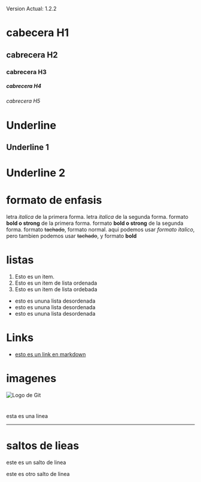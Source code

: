 Version Actual: 1.2.2

# cabecera H1
## cabrecera H2
### cabrecera H3
##### cabrecera H4
###### cabrecera H5
# Underline
Underline 1
------------

Underline 2
============


# formato de enfasis 
letra *italica* de la primera forma.
letra _italica_ de la segunda forma.
formato **bold o strong** de la primera forma.
formato __bold o strong__ de la segunda forma.
formato ~~tachado~~, formato normal.
aqui podemos usar *formato italico*, pero tambien podemos usar ~~tachado~~, y formato __bold__

# listas
1. Esto es un item.
2. Esto es un item de lista ordenada
3. Esto es un item de lista ordebada
- esto es ununa lista desordenada
- esto es ununa lista desordenada
- esto es ununa lista desordenada

# Links

- [esto es un link en markdown](http://www.google.com)

# imagenes
![Logo de Git](https://www.aprendexojo.com/wp-content/uploads/2017/09/Git-Logo.png)

#
esta es una linea
***
# saltos de lieas
este es un salto de linea

este es otro salto de linea
